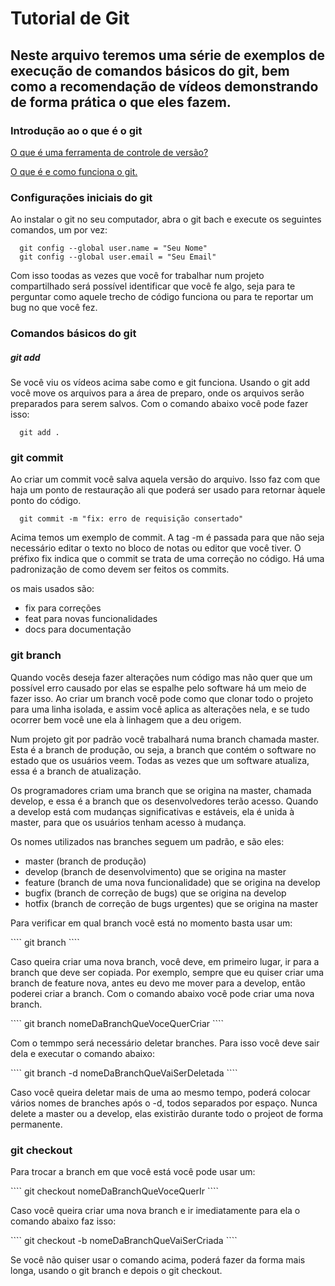 <h1> Tutorial de Git </h1>

<h2> Neste arquivo teremos uma série de exemplos de execução de comandos básicos do git, bem como a recomendação de vídeos demonstrando de forma prática o que eles fazem. </h2>

<h3> Introdução ao o que é o git </h3>
<p> <a href = "https://www.youtube.com/watch?v=beMnH51P-T4&list=PLmMxPWmzYRGcTabffOwHBORBjtKa2wCXS"> O que é uma ferramenta de controle de versão? </a> </p>
<p> <a href = "https://www.youtube.com/watch?v=s_Jp_ohfBQw&list=PLmMxPWmzYRGcTabffOwHBORBjtKa2wCXS&index=2"> O que é e como funciona o git. </a> </p>

<h3> Configurações iniciais do git </h3>

<p> Ao instalar o git no seu computador, abra o git bach e execute os seguintes comandos, um por vez: </p>

````
  git config --global user.name = "Seu Nome"
  git config --global user.email = "Seu Email"
````

<p> Com isso toodas as vezes que você for trabalhar num projeto compartilhado será possível identificar que você fe algo, seja para te perguntar como aquele trecho de código funciona ou para te reportar um bug no que você fez. </p>

<h3> Comandos básicos do git </h3>

<h5> git add </h5>

<p> Se você viu os vídeos acima sabe como e git funciona. Usando o git add você move os arquivos para a área de preparo, onde os arquivos serão preparados para serem salvos. Com o comando abaixo você pode fazer isso: </p>

````
  git add .
````

<h3> git commit </h3>
<p> Ao criar um commit você salva aquela versão do arquivo. Isso faz com que haja um ponto de restauração ali que poderá ser usado para retornar àquele ponto do código. </p>

````
  git commit -m "fix: erro de requisição consertado"
````
<p> Acima temos um exemplo de commit. A tag -m é passada para que não seja necessário editar o texto no bloco de notas ou editor que você tiver. O préfixo fix indica que o commit se trata de uma correção no código. Há uma padronização de como devem ser feitos os commits. </p>
<p> os mais usados são: </p>
<ul>  
  <li> fix para correções </li>
  <li> feat para novas funcionalidades </li>
  <li> docs para documentação </li>
</ul>

<h3> git branch </h3>

<p> Quando vocês deseja fazer alterações num código mas não quer que um possível erro causado por elas se espalhe pelo software há um meio de fazer isso. Ao criar um branch você pode como que clonar todo o projeto para uma linha isolada, e assim você aplica as alterações nela, e se tudo ocorrer bem você une ela à linhagem que a deu origem.</p>
<p> Num projeto git por padrão você trabalhará numa branch chamada master. Esta é a branch de produção, ou seja, a branch que contém o software no estado que os usuários veem. Todas as vezes que um software atualiza, essa é a branch de atualização. </p>
<p> Os programadores criam uma branch que se origina na master, chamada develop, e essa é a branch que os desenvolvedores terão acesso. Quando a develop está com mudanças significativas e estáveis, ela é unida à master, para que os usuários tenham acesso à mudança. </p>
<p> Os nomes utilizados nas branches  seguem um padrão, e são eles: </p>
<ul>  
  <li> master (branch de produção) </li>
  <li> develop (branch de desenvolvimento) que se origina na master </li>
  <li> feature (branch de uma nova funcionalidade) que se origina na develop </li>
  <li> bugfix (branch de correção de bugs) que se origina na develop </li>
  <li> hotfix (branch de correção de bugs urgentes) que se origina na master </li>
</ul>
<p> Para verificar em qual branch você está no momento basta usar um: </p>
````
  git branch
````
<p> Caso queira criar uma nova branch, você deve, em primeiro lugar, ir para a branch que deve ser copiada. Por exemplo, sempre que eu quiser criar uma branch de feature nova, antes eu devo me mover para a develop, então poderei criar a branch. Com o comando abaixo você pode criar uma nova branch.</p>
````
  git branch nomeDaBranchQueVoceQuerCriar
````
<p> Com o temmpo será necessário deletar branches. Para isso você deve sair dela e executar o comando abaixo: </p>
````
    git branch -d nomeDaBranchQueVaiSerDeletada
````
<p> Caso você queira deletar mais de uma ao mesmo tempo, poderá colocar vários nomes de branches após o -d, todos separados por espaço. Nunca delete a master ou a develop, elas  existirão durante todo o projeot de forma permanente. </p>

<h3> git checkout </h3>
<p> Para trocar a branch em que você está você pode usar um: </p>
````
  git  checkout nomeDaBranchQueVoceQuerIr
````
<p> Caso você queira criar uma nova branch e ir imediatamente para ela o comando abaixo faz isso: </p>
````
  git checkout -b nomeDaBranchQueVaiSerCriada
````
<p> Se você não quiser usar o comando acima, poderá fazer da forma mais longa, usando o git branch e depois o git checkout. </p>
